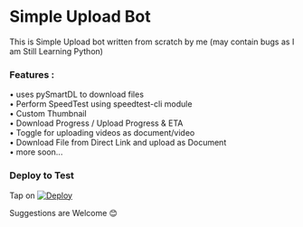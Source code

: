# Simple Upload Bot

This is Simple Upload bot written from scratch by me (may contain bugs as I am Still Learning Python)

### Features :
• uses pySmartDL to download files \
• Perform SpeedTest using speedtest-cli module \
• Custom Thumbnail \
• Download Progress / Upload Progress & ETA  \
• Toggle for uploading videos as document/video \
• Download File from Direct Link and upload as Document \
• more soon... 

### Deploy to Test
Tap on [![Deploy](https://www.herokucdn.com/deploy/button.svg)](https://heroku.com/deploy)

Suggestions are Welcome 😊
